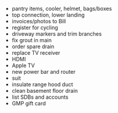 - pantry items, cooler, helmet, bags/boxes
- top connection, lower landing
- invoices/photos to Bill
- register for cycling
- driveway markers and trim branches
- fix grout in main
- order spare drain
- replace TV receiver
- HDMI
- Apple TV
- new power bar and router
- suit
- insulate range hood duct
- clean basement floor drain
- list SDBs and accounts
- GMP gift card
